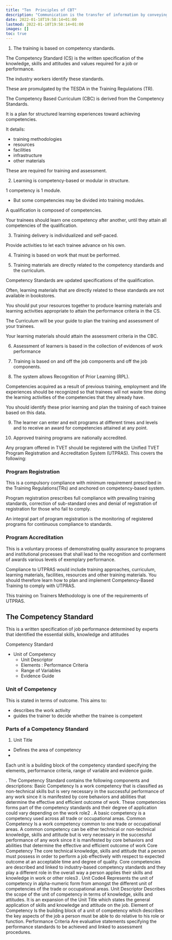 ```yaml
---
title: "Ten  Principles of CBT"
description: "Communication is the transfer of information by conveying intended meaning to another entity through the use of mutually-understood means"
date: 2022-01-18T19:58:14+01:00
lastmod: 2022-01-18T19:58:14+01:00
images: []  
toc: true
---
```




1. The training is based on competency standards.

<!-- curriculum developed from the -->

The Competency Standard (CS) is the written specification of the knowledge, skills and attitudes and values required for a job or performance. 
<!-- , occupation or trade and the corresponding standard of performance required for these in the workplace. -->

The industry workers identify these standards.

These are promulgated by the TESDA in the Training Regulations (TR).

The Competency Based Curriculum (CBC) is derived from the Competency Standards. 

It is a plan for structured learning experiences toward achieving competencies.

 <!-- identified by the industry;  -->

It details:
- training methodologies
- resources
- facilities
- infrastructure
- other materials 

These are required for training and assessment.

2. Learning is competency-based or modular in structure.

1 competency is 1 module.
- But some competencies may be divided into training modules.

A qualification is composed of competencies.

Your trainees should learn one competency after another, until they attain all competencies of the qualification.


3. Training delivery is individualized and self-paced.

Provide activities to let each trainee advance on his own.

 <!-- without waiting for the other trainees in his class to finish. Facilities, resources and materials should also be structured so that trainees could learn competencies at their own pace. -->

4. Training is based on work that must be performed.


5. Training materials are directly related to the competency standards and the curriculum.

Competency Standards are updated specifications of the qualification.

Often, learning materials that are directly related to these standards are not available in bookstores. 

You should put your resources together to produce learning materials and learning activities appropriate to attain the performance criteria in the CS.

The Curriculum will be your guide to plan the training and assessment of your trainees.

Your learning materials should attain the assessment criteria in the CBC.



6. Assessment of learners is based in the collection of evidences of work performance

 <!-- based on industry or organizational required standards. -->

7. Training is based on and off the job components and off the job components.

8. The system allows Recognition of Prior Learning (RPL).

<!-- CBT focuses on the competencies that are not yet acquired by the trainee in any learning situation.  -->

Competencies acquired as a result of previous training, employment and life experiences should be recognized so that trainees will not waste time doing the learning activities of the competencies that they already have. 

You should identify these prior learning and plan the training of each trainee based on this data.

9. The learner can enter and exit programs at different times and levels and to receive an award for competencies attained at any point.

10. Approved training programs are nationally accredited.

Any program offered in TVET should be registered with the Unified TVET Program Registration and Accreditation System (UTPRAS). This covers the following:

### Program Registration

This is a compulsory compliance with minimum requirement prescribed in the Training Regulations(TRs) and anchored on competency-based system. 

Program registration prescribes full compliance with prevailing training standards, correction of sub-standard ones and denial of registration of registration for those who fail to comply. 

An integral part  of  program registration is the monitoring of registered programs for continuous compliance to standards.


### Program Accreditation 

This is a voluntary process of demonstrating quality assurance to  programs  and  institutional  processes  that shall lead to the recognition and conferment of  awards  various  levels of exemplary performance.

Compliance to UTPRAS would include  training  approaches, curriculum, learning materials, facilities, resources and other training materials. You should therefore learn how to plan and implement Competency-Based Training to comply with UTPRAS.

This training on Trainers Methodology is one of the requirements of UTPRAS.




## The Competency Standard


This is a written specification of job performance determined by experts that identified the essential skills, knowledge and attitudes


Competency Standard
- Unit of Competency
  - Unit Descriptor
  - Elements : Performance Criteria
  - Range of Variables
  - Evidence Guide


### Unit of Competency

This is stated in terms of outcome. This aims to:
- describes the work activity
- guides the trainer to decide whether the trainee is competent


### Parts of a Competency Standard

1. Unit Title

- Defines the area of competency
- 


 Each unit is a building block of the competency standard specifying the elements, performance criteria, range
of variable and evidence guide.


. The Competency Standard contains
the following components and descriptions:
Basic Competency Is a work competency that is classified as non-technical skills
but is very necessary in the successful performance of any
work since it is manifested by core behaviors and abilities
that determine the effective and efficient outcome of work.
These competencies forms part of the competency standards
and their degree of application could vary depending on the
work role2
. A basic competency is a competency used across
all trade or occupational areas.
Common Competency Is a work competency common to one trade or occupational
areas. A common competency can be either technical or
non-technical knowledge, skills and attitude but is very
necessary in the successful performance of any work since it
is manifested by core behaviors and abilities that determine
the effective and efficient outcome of work
Core Competency The core technical knowledge, skills and attitude that a
person must possess in order to perform a job effectively with
respect to expected outcome at an acceptable time and
degree of quality. Core competencies are described and
linked to industry-based competency standards and they play
a different role in the overall way a person applies their skills
and knowledge in work or other roles3
.
Unit Code4 Represents the unit of competency in alpha-numeric form
from amongst the different unit of competencies of the trade
or occupational areas.
Unit Descriptor Describes the scope of the unit of competency in terms of
knowledge, skills and attitudes. It is an expansion of the Unit
Title which states the general application of skills and
knowledge and attitude on the job.
Element of Competency Is the building block of a unit of competency which describes
the key aspects of the job a person must be able to do
relative to his role or function.
Performance Criteria Are evaluative statements specifying the performance
standards to be achieved and linked to assessment
procedures.